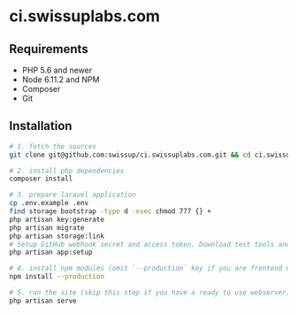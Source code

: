 # ci.swissuplabs.com

## Requirements

 -  PHP 5.6 and newer
 -  Node 6.11.2 and NPM
 -  Composer
 -  Git

## Installation

```bash
# 1. fetch the sources
git clone git@github.com:swissup/ci.swissuplabs.com.git && cd ci.swissuplabs.com

# 2. install php dependencies
composer install

# 3. prepare laravel application
cp .env.example .env
find storage bootstrap -type d -exec chmod 777 {} +
php artisan key:generate
php artisan migrate
php artisan storage:link
# Setup GitHub webhook secret and access token. Download test tools and prepare environment
php artisan app:setup

# 4. install npm modules (omit `--production` key if you are frontend developer)
npm install --production

# 5. run the site (skip this step if you have a ready to use webserver)
php artisan serve
```
